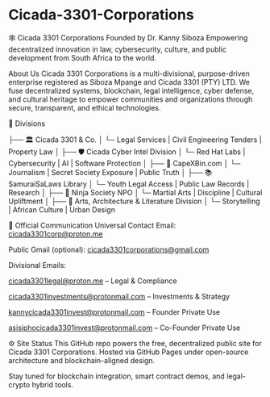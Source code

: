 # Cicada-3301-Corporations
🕸️ Cicada 3301 Corporations
Founded by Dr. Kanny Siboza
Empowering decentralized innovation in law, cybersecurity, culture, and public development from South Africa to the world.

 About Us
Cicada 3301 Corporations is a multi-divisional, purpose-driven enterprise registered as Siboza Mpange and Cicada 3301 (PTY) LTD.
We fuse decentralized systems, blockchain, legal intelligence, cyber defense, and cultural heritage to empower communities and organizations through secure, transparent, and ethical technologies.

🏢 Divisions

├── 🏛️ Cicada 3301 & Co.
│   └─ Legal Services | Civil Engineering Tenders | Property Law
│
├── 🛡️ Cicada Cyber Intel Division
│   └─ Red Hat Labs | Cybersecurity | AI | Software Protection
│
├── 📰 CapeXBin.com
│   └─ Journalism | Secret Society Exposure | Public Truth
│
├── 📚 SamuraiSaLaws Library
│   └─ Youth Legal Access | Public Law Records | Research
│
├── 🥷 Ninja Society NPO
│   └─ Martial Arts | Discipline | Cultural Upliftment
│
├── 🎨 Arts, Architecture & Literature Division
│   └─ Storytelling | African Culture | Urban Design

📩 Official Communication
Universal Contact Email:
cicada3301corp@proton.me

Public Gmail (optional):
cicada3301corporations@gmail.com

Divisional Emails:

cicada3301legal@proton.me – Legal & Compliance

cicada3301investments@protonmail.com – Investments & Strategy

kannycicada3301invest@protonmail.com – Founder Private Use

asisiphocicada3301invest@protonmail.com – Co-Founder Private Use

⚙️ Site Status
This GitHub repo powers the free, decentralized public site for Cicada 3301 Corporations.
Hosted via GitHub Pages under open-source architecture and blockchain-aligned design.

Stay tuned for blockchain integration, smart contract demos, and legal-crypto hybrid tools.





